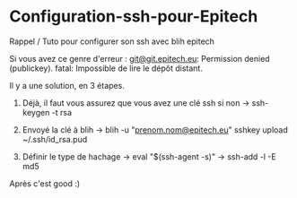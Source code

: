 # Configuration-ssh-pour-Epitech
Rappel / Tuto pour configurer son ssh avec blih epitech

Si vous avez ce genre d'erreur :
git@git.epitech.eu: Permission denied (publickey).
fatal: Impossible de lire le dépôt distant.

Il y a une solution, en 3 étapes.

1. Déjà, il faut vous assurez que vous avez une clé ssh si non -> ssh-keygen -t rsa

2. Envoyé la clé à blih -> blih -u "prenom.nom@epitech.eu" sshkey upload ~/.ssh/id_rsa.pud

3. Définir le type de hachage -> eval "$(ssh-agent -s)"
                              -> ssh-add -l -E md5
                              
Après c'est good :)
